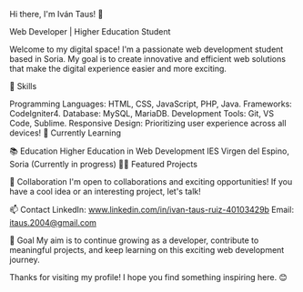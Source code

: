 Hi there, I'm Iván Taus! 👋

Web Developer | Higher Education Student

Welcome to my digital space! I'm a passionate web development student based in Soria. My goal is to create innovative and efficient web solutions that make the digital experience easier and more exciting.

🚀 Skills

Programming Languages: HTML, CSS, JavaScript, PHP, Java.
Frameworks: CodeIgniter4.
Database: MySQL, MariaDB.
Development Tools: Git, VS Code, Sublime.
Responsive Design: Prioritizing user experience across all devices!
🌱 Currently Learning

📚 Education
Higher Education in Web Development
IES Virgen del Espino, Soria (Currently in progress)
👨‍💻 Featured Projects

🤝 Collaboration
I'm open to collaborations and exciting opportunities! If you have a cool idea or an interesting project, let's talk!

📫 Contact
LinkedIn: www.linkedin.com/in/ivan-taus-ruiz-40103429b
Email: itaus.2004@gmail.com

🎯 Goal
My aim is to continue growing as a developer, contribute to meaningful projects, and keep learning on this exciting web development journey.

Thanks for visiting my profile! I hope you find something inspiring here. 😊

<!---
Tauss04/Tauss04 is a ✨ special ✨ repository because its `README.md` (this file) appears on your GitHub profile.
You can click the Preview link to take a look at your changes.
--->
